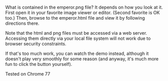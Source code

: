 What is contained in the emperor.png file?  It depends on how you look at it.  First open it in your favorite image viewer or editor.
(Second favorite is OK too.)  Then, browse to the emperor.html file and view it by following directions there.

Note that the html and png files must be accessed via a web server.  Accessing them directly via your local file system will not
work due to browser security constraints.

If that's too much work, you can watch the demo instead, although it doesn't play very smoothly for some reason (and anyway, it's much more fun to click the button yourself).

Tested on Chrome 77
